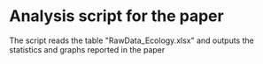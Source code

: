 # Analysis script for the paper
The script reads the table "RawData_Ecology.xlsx" and outputs the statistics and graphs reported in the paper
